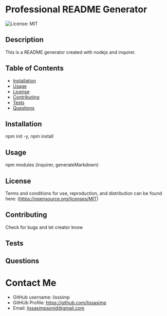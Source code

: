 
# Professional README Generator 

![License: MIT](https://img.shields.io/badge/License-MIT-yellow.svg)

## Description
This is a README generator created with nodejs and inquirer. 

## Table of Contents
 
- [Installation](#Installation) 
- [Usage](#Usage)
- [License](#License)
- [Contributing](#Contributing)
- [Tests](#Tests) 
- [Questions](#Questions)

## Installation
  npm init -y, npm install 

## Usage
  npm modules (inquirer, generateMarkdown) 

## License
Terms and conditions for use, reproduction, and distribution can be found here: (https://opensource.org/licenses/MIT) 

## Contributing
  Check for bugs and let creator know 

## Tests

## Questions
# Contact Me
- GitHub username: lisssimp 
- GitHUb Profile:  https://github.com/lissasimp 
- Email: lissasimpsonid@gmail.com

